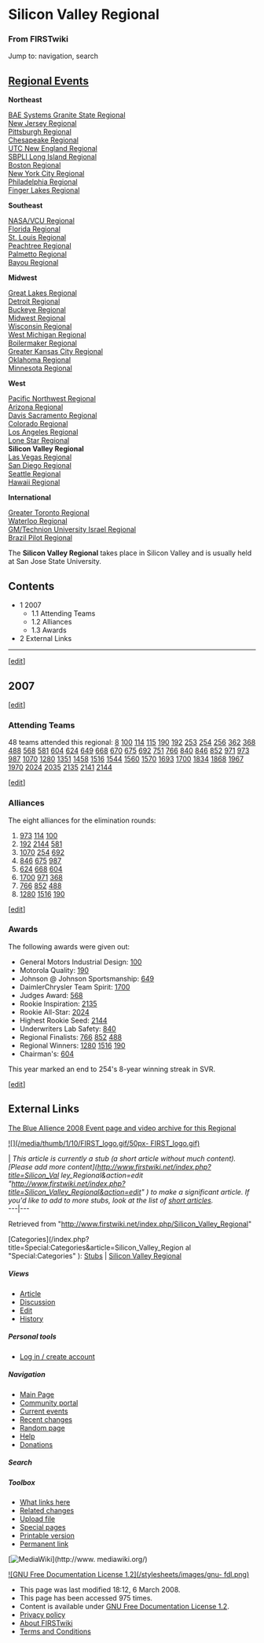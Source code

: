# Silicon Valley Regional

### From FIRSTwiki

Jump to: navigation, search

[Regional Events](/index.php/Index_of_Regionals "Index of Regionals" )  
---  
  
**Northeast**  

[BAE Systems Granite State
Regional](/index.php/BAE_Systems_Granite_State_Regional "BAE Systems Granite
State Regional" )  
[New Jersey Regional](/index.php/New_Jersey_Regional "New Jersey Regional" )  
[Pittsburgh Regional](/index.php/Pittsburgh_Regional "Pittsburgh Regional" )  
[Chesapeake Regional](/index.php/Chesapeake_Regional "Chesapeake Regional" )  
[UTC New England Regional](/index.php/UTC_New_England_Regional "UTC New
England Regional" )  
[SBPLI Long Island Regional](/index.php/SBPLI_Long_Island_Regional "SBPLI Long
Island Regional" )  
[Boston Regional](/index.php/Boston_Regional "Boston Regional" )  
[New York City Regional](/index.php/New_York_City_Regional "New York City
Regional" )  
[Philadelphia Regional](/index.php/Philadelphia_Regional "Philadelphia
Regional" )  
[Finger Lakes Regional](/index.php/Finger_Lakes_Regional "Finger Lakes
Regional" )  

**Southeast**  

[NASA/VCU Regional](/index.php/NASA/VCU_Regional "NASA/VCU Regional" )  
[Florida Regional](/index.php/Florida_Regional "Florida Regional" )  
[St. Louis Regional](/index.php/St._Louis_Regional "St. Louis Regional" )  
[Peachtree Regional](/index.php/Peachtree_Regional "Peachtree Regional" )  
[Palmetto Regional](/index.php/Palmetto_Regional "Palmetto Regional" )  
[Bayou Regional](/index.php/Bayou_Regional "Bayou Regional" )  

**Midwest**  

[Great Lakes Regional](/index.php/Great_Lakes_Regional "Great Lakes Regional"
)  
[Detroit Regional](/index.php/Detroit_Regional "Detroit Regional" )  
[Buckeye Regional](/index.php/Buckeye_Regional "Buckeye Regional" )  
[Midwest Regional](/index.php/Midwest_Regional "Midwest Regional" )  
[Wisconsin Regional](/index.php/Wisconsin_Regional "Wisconsin Regional" )  
[West Michigan Regional](/index.php/West_Michigan_Regional "West Michigan
Regional" )  
[Boilermaker Regional](/index.php/Boilermaker_Regional "Boilermaker Regional"
)  
[Greater Kansas City Regional](/index.php/Greater_Kansas_City_Regional
"Greater Kansas City Regional" )  
[Oklahoma Regional](/index.php/Oklahoma_Regional "Oklahoma Regional" )  
[Minnesota Regional](/index.php/Minnesota_Regional "Minnesota Regional" )  

**West**  

[Pacific Northwest Regional](/index.php/Pacific_Northwest_Regional "Pacific
Northwest Regional" )  
[Arizona Regional](/index.php/Arizona_Regional "Arizona Regional" )  
[Davis Sacramento Regional](/index.php/Davis_Sacramento_Regional "Davis
Sacramento Regional" )  
[Colorado Regional](/index.php/Colorado_Regional "Colorado Regional" )  
[Los Angeles Regional](/index.php/Los_Angeles_Regional "Los Angeles Regional"
)  
[Lone Star Regional](/index.php/Lone_Star_Regional "Lone Star Regional" )  
**Silicon Valley Regional**  
[Las Vegas Regional](/index.php/Las_Vegas_Regional "Las Vegas Regional" )  
[San Diego Regional](/index.php/San_Diego_Regional "San Diego Regional" )  
[Seattle Regional](/index.php/Seattle_Regional "Seattle Regional" )  
[Hawaii Regional](/index.php/Hawaii_Regional "Hawaii Regional" )  

**International**  

[Greater Toronto Regional](/index.php/Greater_Toronto_Regional "Greater
Toronto Regional" )  
[Waterloo Regional](/index.php/Waterloo_Regional "Waterloo Regional" )  
[GM/Technion University Israel
Regional](/index.php/GM/Technion_University_Israel_Regional "GM/Technion
University Israel Regional" )  
[Brazil Pilot Regional](/index.php/Brazil_Pilot_Regional "Brazil Pilot
Regional" )  
  
  
  
The **Silicon Valley Regional** takes place in Silicon Valley and is usually
held at San Jose State University.

## Contents

  * 1 2007
    * 1.1 Attending Teams
    * 1.2 Alliances
    * 1.3 Awards
  * 2 External Links  
---  
  
[[edit](/index.php?title=Silicon_Valley_Regional&action=edit&section=1 "Edit
section: 2007" )]

## 2007

[[edit](/index.php?title=Silicon_Valley_Regional&action=edit&section=2 "Edit
section: Attending Teams" )]

### Attending Teams

48 teams attended this regional: [8](/index.php/8 "8" ) [100](/index.php/100
"100" ) [114](/index.php/114 "114" ) [115](/index.php/115 "115" )
[190](/index.php/190 "190" ) [192](/index.php/192 "192" ) [253](/index.php/253
"253" ) [254](/index.php/254 "254" ) [256](/index.php/256 "256" )
[362](/index.php/362 "362" ) [368](/index.php/368 "368" ) [488](/index.php/488
"488" ) [568](/index.php/568 "568" ) [581](/index.php/581 "581" )
[604](/index.php/604 "604" ) [624](/index.php/624 "624" ) [649](/index.php/649
"649" ) [668](/index.php/668 "668" ) [670](/index.php/670 "670" )
[675](/index.php/675 "675" ) [692](/index.php/692 "692" ) [751](/index.php/751
"751" ) [766](/index.php/766 "766" ) [840](/index.php/840 "840" )
[846](/index.php/846 "846" ) [852](/index.php/852 "852" ) [971](/index.php/971
"971" ) [973](/index.php/973 "973" ) [987](/index.php/987 "987" )
[1070](/index.php/1070 "1070" ) [1280](/index.php/1280 "1280" )
[1351](/index.php/1351 "1351" ) [1458](/index.php/1458 "1458" )
[1516](/index.php/1516 "1516" ) [1544](/index.php/1544 "1544" )
[1560](/index.php/1560 "1560" ) [1570](/index.php?title=1570&action=edit
"1570" ) [1693](/index.php?title=1693&action=edit "1693" )
[1700](/index.php/1700 "1700" ) [1834](/index.php?title=1834&action=edit
"1834" ) [1868](/index.php/1868 "1868" )
[1967](/index.php?title=1967&action=edit "1967" )
[1970](/index.php?title=1970&action=edit "1970" )
[2024](/index.php?title=2024&action=edit "2024" )
[2035](/index.php?title=2035&action=edit "2035" )
[2135](/index.php?title=2135&action=edit "2135" )
[2141](/index.php?title=2141&action=edit "2141" ) [2144](/index.php/2144
"2144" )

[[edit](/index.php?title=Silicon_Valley_Regional&action=edit&section=3 "Edit
section: Alliances" )]

### Alliances

The eight alliances for the elimination rounds:

  1. [973](/index.php/973 "973" ) [114](/index.php/114 "114" ) [100](/index.php/100 "100" )
  2. [192](/index.php/192 "192" ) [2144](/index.php/2144 "2144" ) [581](/index.php/581 "581" )
  3. [1070](/index.php/1070 "1070" ) [254](/index.php/254 "254" ) [692](/index.php/692 "692" )
  4. [846](/index.php/846 "846" ) [675](/index.php/675 "675" ) [987](/index.php/987 "987" )
  5. [624](/index.php/624 "624" ) [668](/index.php/668 "668" ) [604](/index.php/604 "604" )
  6. [1700](/index.php/1700 "1700" ) [971](/index.php/971 "971" ) [368](/index.php/368 "368" )
  7. [766](/index.php/766 "766" ) [852](/index.php/852 "852" ) [488](/index.php/488 "488" )
  8. [1280](/index.php/1280 "1280" ) [1516](/index.php/1516 "1516" ) [190](/index.php/190 "190" )

[[edit](/index.php?title=Silicon_Valley_Regional&action=edit&section=4 "Edit
section: Awards" )]

### Awards

The following awards were given out:

  * General Motors Industrial Design: [100](/index.php/100 "100" )
  * Motorola Quality: [190](/index.php/190 "190" )
  * Johnson @ Johnson Sportsmanship: [649](/index.php/649 "649" )
  * DaimlerChrysler Team Spirit: [1700](/index.php/1700 "1700" )
  * Judges Award: [568](/index.php/568 "568" )
  * Rookie Inspiration: [2135](/index.php?title=2135&action=edit "2135" )
  * Rookie All-Star: [2024](/index.php?title=2024&action=edit "2024" )
  * Highest Rookie Seed: [2144](/index.php/2144 "2144" )
  * Underwriters Lab Safety: [840](/index.php/840 "840" )
  * Regional Finalists: [766](/index.php/766 "766" ) [852](/index.php/852 "852" ) [488](/index.php/488 "488" )
  * Regional Winners: [1280](/index.php/1280 "1280" ) [1516](/index.php/1516 "1516" ) [190](/index.php/190 "190" )
  * Chairman's: [604](/index.php/604 "604" )

This year marked an end to 254's 8-year winning streak in SVR.

[[edit](/index.php?title=Silicon_Valley_Regional&action=edit&section=5 "Edit
section: External Links" )]

## External Links

[The Blue Allience 2008 Event page and video archive for this
Regional](http://www.thebluealliance.net/tbatv/event.php?eventid=155
"http://www.thebluealliance.net/tbatv/event.php?eventid=155" )

[![](/media/thumb/1/10/FIRST_logo.gif/50px-
FIRST_logo.gif)](/index.php/Image:FIRST_logo.gif "" )

|  _This article is currently a stub (a short article without much content).
[Please add more content](http://www.firstwiki.net/index.php?title=Silicon_Val
ley_Regional&action=edit
"http://www.firstwiki.net/index.php?title=Silicon_Valley_Regional&action=edit"
) to make a significant article. If you'd like to add to more stubs, look at
the list of [short articles](/index.php/Special:Shortpages
"Special:Shortpages" )._  
---|---  
  
Retrieved from "<http://www.firstwiki.net/index.php/Silicon_Valley_Regional>"

[Categories](/index.php?title=Special:Categories&article=Silicon_Valley_Region
al "Special:Categories" ): [Stubs](/index.php/Category:Stubs "Category:Stubs"
) | [Silicon Valley Regional](/index.php/Category:Silicon_Valley_Regional
"Category:Silicon Valley Regional" )

##### Views

  * [Article](/index.php/Silicon_Valley_Regional)
  * [Discussion](/index.php?title=Talk:Silicon_Valley_Regional&action=edit)
  * [Edit](/index.php?title=Silicon_Valley_Regional&action=edit)
  * [History](/index.php?title=Silicon_Valley_Regional&action=history)

##### Personal tools

  * [Log in / create account](/index.php?title=Special:Userlogin&returnto=Silicon_Valley_Regional)

[](/index.php/Main_Page "Main Page" )

##### Navigation

  * [Main Page](/index.php/Main_Page)
  * [Community portal](/index.php/FIRSTwiki:Community_portal)
  * [Current events](/index.php/Current_events)
  * [Recent changes](/index.php/Special:Recentchanges)
  * [Random page](/index.php/Special:Random)
  * [Help](/index.php/Help:Contents)
  * [Donations](/index.php/FIRSTwiki:Site_support)

##### Search



##### Toolbox

  * [What links here](/index.php/Special:Whatlinkshere/Silicon_Valley_Regional)
  * [Related changes](/index.php/Special:Recentchangeslinked/Silicon_Valley_Regional)
  * [Upload file](/index.php/Special:Upload)
  * [Special pages](/index.php/Special:Specialpages)
  * [Printable version](/index.php?title=Silicon_Valley_Regional&printable=yes)
  * [Permanent link](/index.php?title=Silicon_Valley_Regional&oldid=66682)

[![MediaWiki](/skins/common/images/poweredby_mediawiki_88x31.png)](http://www.
mediawiki.org/)

[![GNU Free Documentation License 1.2](/stylesheets/images/gnu-
fdl.png)](http://www.gnu.org/copyleft/fdl.html)

  * This page was last modified 18:12, 6 March 2008.
  * This page has been accessed 975 times.
  * Content is available under [GNU Free Documentation License 1.2](http://www.gnu.org/copyleft/fdl.html "http://www.gnu.org/copyleft/fdl.html" ).
  * [Privacy policy](/index.php/FIRSTwiki:Privacy_policy "FIRSTwiki:Privacy policy" )
  * [About FIRSTwiki](/index.php/FIRSTwiki:About "FIRSTwiki:About" )
  * [Terms and Conditions](/index.php/FIRSTwiki:Terms_and_conditions "FIRSTwiki:Terms and conditions" )

